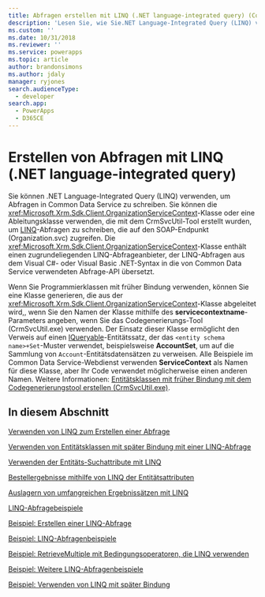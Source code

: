 ```yaml
---
title: Abfragen erstellen mit LINQ (.NET language-integrated query) (Common Data Service) | Microsoft Docs
description: 'Lesen Sie, wie Sie.NET Language-Integrated Query (LINQ) verwenden, um Abfragen in Common Data Service zu schreiben.'
ms.custom: ''
ms.date: 10/31/2018
ms.reviewer: ''
ms.service: powerapps
ms.topic: article
author: brandonsimons
ms.author: jdaly
manager: ryjones
search.audienceType:
  - developer
search.app:
  - PowerApps
  - D365CE
---
```

# <a name="build-queries-with-linq-net-language-integrated-query"></a>Erstellen von Abfragen mit LINQ (.NET language-integrated query)

Sie können .NET Language-Integrated Query (LINQ) verwenden, um Abfragen in Common Data Service zu schreiben. Sie können die <xref:Microsoft.Xrm.Sdk.Client.OrganizationServiceContext>-Klasse oder eine Ableitungsklasse verwenden, die mit dem CrmSvcUtil-Tool erstellt wurden, um [LINQ](https://msdn.microsoft.com/library/bb397897.aspx)-Abfragen zu schreiben, die auf den SOAP-Endpunkt (Organization.svc) zugreifen. Die <xref:Microsoft.Xrm.Sdk.Client.OrganizationServiceContext>-Klasse enthält einen zugrundeliegenden LINQ-Abfrageanbieter, der LINQ-Abfragen aus dem Visual C#- oder Visual Basic .NET-Syntax in die von Common Data Service verwendeten Abfrage-API übersetzt.  
  
 Wenn Sie Programmierklassen mit früher Bindung verwenden, können Sie eine Klasse generieren, die aus der <xref:Microsoft.Xrm.Sdk.Client.OrganizationServiceContext>-Klasse abgeleitet wird,, wenn Sie den Namen der Klasse mithilfe des **servicecontextname**-Parameters angeben, wenn Sie das Codegenerierungs-Tool (CrmSvcUtil.exe) verwenden. Der Einsatz dieser Klasse ermöglicht den Verweis auf einen [IQueryable](https://msdn.microsoft.com/library/system.linq.iqueryable.aspx)-Entitätssatz, der das `<entity schema name>+Set`-Muster verwendet, beispielsweise **AccountSet**, um auf die Sammlung von `Account`-Entitätsdatensätzen zu verweisen. Alle Beispiele im Common Data Service-Webdienst verwenden **ServiceContext** als Namen für diese Klasse, aber Ihr Code verwendet möglicherweise einen anderen Namen. Weitere Informationen: [Entitätsklassen mit früher Bindung mit dem Codegenerierungstool erstellen (CrmSvcUtil.exe)](/dynamics365/customer-engagement/developer/org-service/create-early-bound-entity-classes-code-generation-tool.md). 
  
## <a name="in-this-section"></a>In diesem Abschnitt  
 [Verwenden von LINQ zum Erstellen einer Abfrage](use-linq-construct-query.md)  
  
 [Verwenden von Entitätsklassen mit später Bindung mit einer LINQ-Abfrage](use-late-bound-entity-class-linq-query.md)  
  
 [Verwenden der Entitäts-Suchattribute mit LINQ](order-results-entity-attributes-linq.md)  
  
 [Bestellergebnisse mithilfe von LINQ der Entitätsattributen](/dynamics365/customer-engagement/developer/org-service/order-results-entity-attributes-linq)  
  
 [Auslagern von umfangreichen Ergebnissätzen mit LINQ](/dynamics365/customer-engagement/developer/org-service/page-large-result-sets-linq)  
  
 [LINQ-Abfragebeispiele](/dynamics365/customer-engagement/developer/org-service/linq-query-examples)  
  
 [Beispiel: Erstellen einer LINQ-Abfrage](/dynamics365/customer-engagement/developer/org-service/sample-create-linq-query)  
  
 [Beispiel: LINQ-Abfragenbeispiele](/dynamics365/customer-engagement/developer/org-service/sample-complex-linq-queries)  
  
 [Beispiel: RetrieveMultiple mit Bedingungsoperatoren, die LINQ verwenden](/dynamics365/customer-engagement/developer/org-service/sample-retrieve-multiple-with-condition-operators-using-linq)  
  
 [Beispiel: Weitere LINQ-Abfragenbeispiele](/dynamics365/customer-engagement/developer/org-service/sample-more-linq-query-examples)  
  
 [Beispiel: Verwenden von LINQ mit später Bindung](/dynamics365/customer-engagement/developer/org-service/sample-create-linq-query-late-binding)